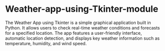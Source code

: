 # Weather-app-using-Tkinter-module
The Weather App using Tkinter is a simple graphical application built in Python. It allows users to check real-time weather conditions and forecasts for a specified location. The app features a user-friendly interface, automatic location detection, and displays key weather information such as temperature, humidity, and wind speed.
